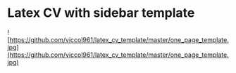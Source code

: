 # Latex CV with sidebar template

![https://github.com/viccol961/latex_cv_template/master/one_page_template.jpg](https://github.com/viccol961/latex_cv_template/master/one_page_template.jpg)

